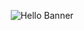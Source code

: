 
<p align="center">
<img src="https://yuvi-raj-p.github.io/Yuvi-raj-P/Svg.svg" alt="Hello Banner" title="Hi YOU" >
</p>

